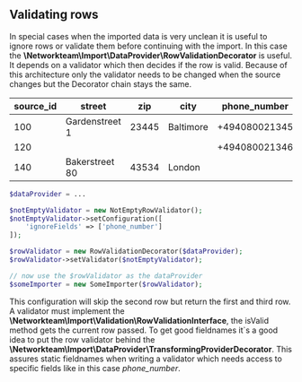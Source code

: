
## Validating rows

In special cases when the imported data is very unclean it is useful to ignore rows or validate them before continuing 
with the import. In this case the **\Networkteam\Import\DataProvider\RowValidationDecorator** is useful. It depends on a
validator which then decides if the row is valid. Because of this architecture only the validator needs to be changed 
when the source changes but the Decorator chain stays the same.
 
 
|source_id|street        |zip      |city       |phone_number |
|---------|--------------|---------|-----------|-------------|
|100      |Gardenstreet 1| 23445   | Baltimore |+494080021345|
|120      | <empty>      | <empty> | <empty>   |+494080021346|
|140      |Bakerstreet 80| 43534   | London    | <empty>     |
 
```php
$dataProvider = ...

$notEmptyValidator = new NotEmptyRowValidator();
$notEmptyValidator->setConfiguration([
	'ignoreFields' => ['phone_number']
]);

$rowValidator = new RowValidationDecorator($dataProvider);
$rowValidator->setValidator($notEmptyValidator);

// now use the $rowValidator as the dataProvider
$someImporter = new SomeImporter($rowValidator);
```

This configuration will skip the second row but return the first and third row. A validator must implement the 
**\Networkteam\Import\Validation\RowValidationInterface**, the isValid method gets the current row passed. To get good 
fieldnames it`s a good idea to put the row validator behind the 
**\Networkteam\Import\DataProvider\TransformingProviderDecorator**. This assures static fieldnames when writing a 
validator which needs access to specific fields like in this case *phone_number*.